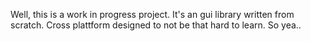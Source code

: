 Well, this is a work in progress project. It's an gui library written from scratch. Cross plattform designed to not be that hard to learn. So yea.. 
